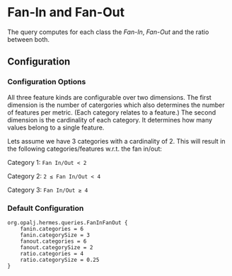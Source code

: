 # Fan-In and Fan-Out

The query computes for each class the *Fan-In*, *Fan-Out* and the ratio between both.

## Configuration

### Configuration Options

All three feature kinds are configurable over two dimensions. The first dimension is the number of catergories which also determines the number of features per metric. (Each category relates to a feature.) The second dimension is the cardinality of each category. It determines how many values belong to a single feature.

Lets assume we have 3 categories with a cardinality of 2. This will result in the following categories/features w.r.t. the fan in/out:

Category 1: `Fan In/Out < 2`

Category 2: `2 ≤ Fan In/Out < 4`

Category 3: `Fan In/Out ≥ 4`

### Default Configuration

    org.opalj.hermes.queries.FanInFanOut {
        fanin.categories = 6
        fanin.categorySize = 3
        fanout.categories = 6
        fanout.categorySize = 2
        ratio.categories = 4
        ratio.categorySize = 0.25
    }
